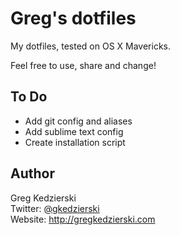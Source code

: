 Greg's dotfiles
===============

My dotfiles, tested on OS X Mavericks.

Feel free to use, share and change!

## To Do

- Add git config and aliases
- Add sublime text config
- Create installation script

## Author

Greg Kedzierski  
Twitter: [@gkedzierski](http://twitter.com/gkedzierski)  
Website: http://gregkedzierski.com

